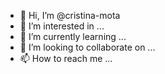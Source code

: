 - 👋 Hi, I’m @cristina-mota
- 👀 I’m interested in ...
- 🌱 I’m currently learning ...
- 💞️ I’m looking to collaborate on ...
- 📫 How to reach me ...

<!---
cristina-mota/cristina-mota is a ✨ special ✨ repository because its `README.md` (this file) appears on your GitHub profile.
You can click the Preview link to take a look at your changes.
--->
